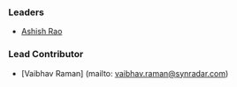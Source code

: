 ### Leaders
* [Ashish Rao](mailto:rao.ashish20@gmail.com)

### Lead Contributor
* [Vaibhav Raman] (mailto: vaibhav.raman@synradar.com)
